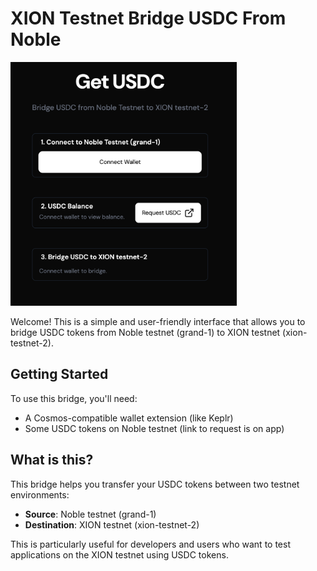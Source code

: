 # XION Testnet Bridge USDC From Noble
<img src="./public/screenshot.png" width="362" height="390" />

Welcome! This is a simple and user-friendly interface that allows you to bridge USDC tokens from Noble testnet (grand-1) to XION testnet (xion-testnet-2).

## Getting Started

To use this bridge, you'll need:
- A Cosmos-compatible wallet extension (like Keplr)
- Some USDC tokens on Noble testnet (link to request is on app)

## What is this?

This bridge helps you transfer your USDC tokens between two testnet environments:
- **Source**: Noble testnet (grand-1)
- **Destination**: XION testnet (xion-testnet-2)

This is particularly useful for developers and users who want to test applications on the XION testnet using USDC tokens.